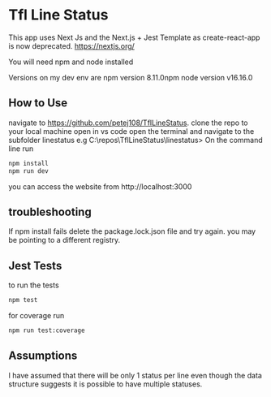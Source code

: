 # Tfl Line Status

This app uses Next Js and the Next.js + Jest Template as create-react-app is now deprecated.
https://nextjs.org/

You will need npm and node installed

Versions on my dev env are
npm version 8.11.0npm
node version v16.16.0

## How to Use

navigate to https://github.com/petej108/TflLineStatus.
clone the repo to your local machine
open in vs code
open the terminal and navigate to the subfolder linestatus e.g
C:\repos\TflLineStatus\linestatus>
On the command line run

```bash
npm install
npm run dev
```

you can access the website from
http://localhost:3000

## troubleshooting
If npm install fails delete the package.lock.json file and try again.
you may be pointing to a different registry.

## Jest Tests

to run the tests

```bash
npm test
```

for coverage run

```bash
npm run test:coverage
```

## Assumptions
I have assumed that there will be only 1 status per line even though the data structure suggests it is possible to have multiple statuses.


